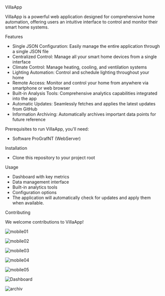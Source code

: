 VillaApp

VillaApp is a powerful web application designed for comprehensive home automation, offering users an intuitive interface to control and monitor their smart home systems.



Features

- Single JSON Configuration: Easily manage the entire application through a single JSON file
- Centralized Control: Manage all your smart home devices from a single interface
- Climate Control: Manage heating, cooling, and ventilation systems
- Lighting Automation: Control and schedule lighting throughout your home
- Remote Access: Monitor and control your home from anywhere via smartphone or web browser
- Built-in Analysis Tools: Comprehensive analytics capabilities integrated into the app
- Automatic Updates: Seamlessly fetches and applies the latest updates from GitHub
- Information Archiving: Automatically archives important data points for future reference

Prerequisites to run VillaApp, you'll need:
- Software ProGrafNT (WebServer)

Installation
- Clone this repository to your project root

Usage
- Dashboard with key metrics
- Data management interface
- Built-in analytics tools
- Configuration options
- The application will automatically check for updates and apply them when available.

Contributing

We welcome contributions to VillaApp!


![mobile01](https://github.com/user-attachments/assets/2b17c5c1-7508-4b78-a0f7-9c71da0a2ff8)

![mobile02](https://github.com/user-attachments/assets/e3ce3ed3-4826-46bf-8e15-c6aee40b2f28)

![mobile03](https://github.com/user-attachments/assets/bcf122d5-07fe-4ffb-a3e4-88128c4926e5)

![mobile04](https://github.com/user-attachments/assets/dbcd44f9-8414-4370-b25b-3bfedaf329fd)

![mobile05](https://github.com/user-attachments/assets/7a944067-238e-4a9f-952a-7f4ace8bebdb)




![Dashboard](https://github.com/user-attachments/assets/1cabd259-6733-4e75-9f4f-73fd71574a42)

![archiv](https://github.com/user-attachments/assets/ae789220-4acc-46c5-a88e-0548faa78227)



